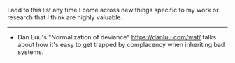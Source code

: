 
I add to this list any time I come across new things specific to my work or research that I think are highly valuable.

---

- Dan Luu's "Normalization of deviance" https://danluu.com/wat/ talks about how it's easy to get trapped by complacency when inheriting bad systems.
